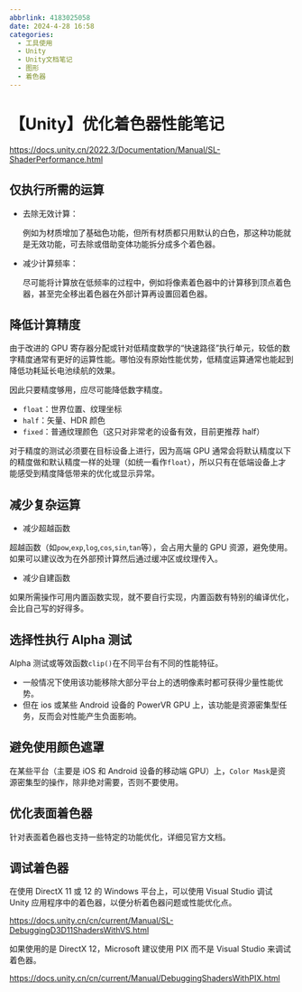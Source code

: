 ```yaml
---
abbrlink: 4183025058
date: 2024-4-28 16:58
categories:
  - 工具使用
  - Unity
  - Unity文档笔记
  - 图形
  - 着色器
---
```


# 【Unity】优化着色器性能笔记

https://docs.unity.cn/2022.3/Documentation/Manual/SL-ShaderPerformance.html

## 仅执行所需的运算

- 去除无效计算：

  例如为材质增加了基础色功能，但所有材质都只用默认的白色，那这种功能就是无效功能，可去除或借助变体功能拆分成多个着色器。

- 减少计算频率：

  尽可能将计算放在低频率的过程中，例如将像素着色器中的计算移到顶点着色器，甚至完全移出着色器在外部计算再设置回着色器。

## 降低计算精度

由于改进的 GPU 寄存器分配或针对低精度数学的“快速路径”执行单元，较低的数字精度通常有更好的运算性能。哪怕没有原始性能优势，低精度运算通常也能起到降低功耗延长电池续航的效果。

因此只要精度够用，应尽可能降低数字精度。

- `float`：世界位置、纹理坐标
- `half`：矢量、HDR 颜色
- `fixed`：普通纹理颜色（这只对非常老的设备有效，目前更推荐 half）

对于精度的测试必须要在目标设备上进行，因为高端 GPU 通常会将默认精度以下的精度做和默认精度一样的处理（如统一看作`float`），所以只有在低端设备上才能感受到精度降低带来的优化或显示异常。

## 减少复杂运算

- 减少超越函数

超越函数（如`pow`,`exp`,`log`,`cos`,`sin`,`tan`等），会占用大量的 GPU 资源，避免使用。如果可以建议改为在外部预计算然后通过缓冲区或纹理传入。

- 减少自建函数

如果所需操作可用内置函数实现，就不要自行实现，内置函数有特别的编译优化，会比自己写的好得多。

## 选择性执行 Alpha 测试

Alpha 测试或等效函数`clip()`在不同平台有不同的性能特征。

- 一般情况下使用该功能移除大部分平台上的透明像素时都可获得少量性能优势。
- 但在 ios 或某些 Android 设备的 PowerVR GPU 上，该功能是资源密集型任务，反而会对性能产生负面影响。

## 避免使用颜色遮罩

在某些平台（主要是 iOS 和 Android 设备的移动端 GPU）上，`Color Mask`是资源密集型的操作，除非绝对需要，否则不要使用。

## 优化表面着色器

针对表面着色器也支持一些特定的功能优化，详细见官方文档。

## 调试着色器

在使用 DirectX 11 或 12 的 Windows 平台上，可以使用 Visual Studio 调试 Unity 应用程序中的着色器，以便分析着色器问题或性能优化点。

https://docs.unity.cn/cn/current/Manual/SL-DebuggingD3D11ShadersWithVS.html

如果使用的是 DirectX 12，Microsoft 建议使用 PIX 而不是 Visual Studio 来调试着色器。

https://docs.unity.cn/cn/current/Manual/DebuggingShadersWithPIX.html
